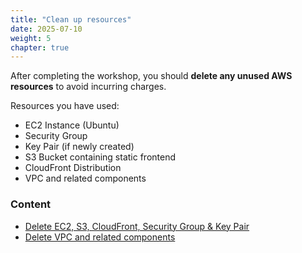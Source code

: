 ```yaml
---
title: "Clean up resources"
date: 2025-07-10
weight: 5
chapter: true
---
```


After completing the workshop, you should **delete any unused AWS resources** to avoid incurring charges.

Resources you have used:

- EC2 Instance (Ubuntu)
- Security Group
- Key Pair (if newly created)
- S3 Bucket containing static frontend
- CloudFront Distribution
- VPC and related components

### Content
- [Delete EC2, S3, CloudFront, Security Group & Key Pair](5.1-delete-resources/)
- [Delete VPC and related components](5.2-delete-vpc/)